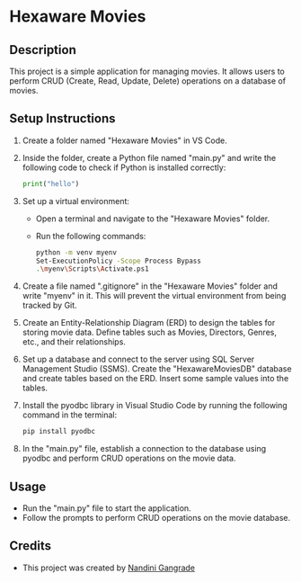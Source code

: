 # Hexaware Movies

## Description
This project is a simple application for managing movies. It allows users to perform CRUD (Create, Read, Update, Delete) operations on a database of movies.

## Setup Instructions

1. Create a folder named "Hexaware Movies" in VS Code.
2. Inside the folder, create a Python file named "main.py" and write the following code to check if Python is installed correctly:
   
    ```python
    print("hello")
    ```
4. Set up a virtual environment:
   - Open a terminal and navigate to the "Hexaware Movies" folder.
   - Run the following commands:
     
     ```bash
     python -m venv myenv
     Set-ExecutionPolicy -Scope Process Bypass
     .\myenv\Scripts\Activate.ps1
     ```
5. Create a file named ".gitignore" in the "Hexaware Movies" folder and write "myenv" in it. This will prevent the virtual environment from being tracked by Git.
6. Create an Entity-Relationship Diagram (ERD) to design the tables for storing movie data. Define tables such as Movies, Directors, Genres, etc., and their relationships.
7. Set up a database and connect to the server using SQL Server Management Studio (SSMS). Create the "HexawareMoviesDB" database and create tables based on the ERD. Insert some sample values into the tables.
8. Install the pyodbc library in Visual Studio Code by running the following command in the terminal:
   
    ```bash
    pip install pyodbc
    ```
10. In the "main.py" file, establish a connection to the database using pyodbc and perform CRUD operations on the movie data.

## Usage
- Run the "main.py" file to start the application.
- Follow the prompts to perform CRUD operations on the movie database.

## Credits
- This project was created by [Nandini Gangrade](https://github.com/nandini-gangrade)
